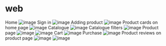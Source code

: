 # web
Home
![image](https://user-images.githubusercontent.com/60400627/196038998-38f58826-c1fb-4d76-82c8-d0c46a4ad932.png)
Sign in
![image](https://user-images.githubusercontent.com/60400627/196039043-ee6e9b43-791f-449b-934f-60a946aefe3e.png)
Adding product
![image](https://user-images.githubusercontent.com/60400627/196039059-40a7eda1-f52a-4dd9-ba94-5dde867dc11d.png)
Product cards on home page
![image](https://user-images.githubusercontent.com/60400627/196039114-acda45c6-1f78-4ba0-a619-6c4b69c6bcd6.png)
Catalogue
![image](https://user-images.githubusercontent.com/60400627/196039130-56edbac7-cc06-43cb-8e89-143031ebb68d.png)
Catalogue filters
![image](https://user-images.githubusercontent.com/60400627/196039138-ed0aca0e-3a59-48cb-88c4-c7039a3ef505.png)
Product page
![image](https://user-images.githubusercontent.com/60400627/196039147-ea4ffe1b-6ebd-48b6-87b6-90279f3b3fe8.png)
![image](https://user-images.githubusercontent.com/60400627/196039157-33edad5f-e9a4-4b6c-8d94-b05706cf64be.png)
Cart
![image](https://user-images.githubusercontent.com/60400627/196039277-845de2a7-03ad-4dbb-a8c6-130723eefec9.png)
Purchase
![image](https://user-images.githubusercontent.com/60400627/196039281-4e680f39-d028-491a-9135-426015b434f0.png)
Product reviews on product page
![image](https://user-images.githubusercontent.com/60400627/196039307-d33ee533-b3a4-441e-a8cf-5c5dc4612595.png)
![image](https://user-images.githubusercontent.com/60400627/196039310-5e782857-3047-4293-b57c-3ff18b2e9a47.png)
